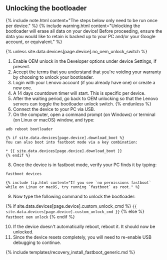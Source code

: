 ## Unlocking the bootloader

{% include note.html content="The steps below only need to be run once per device." %}
{% include warning.html content="Unlocking the bootloader will erase all data on your device!
Before proceeding, ensure the data you would like to retain is backed up to your PC and/or your Google account, or equivalent." %}

{% unless site.data.devices[page.device].no_oem_unlock_switch %}
1. Enable OEM unlock in the Developer options under device Settings, if present.
2. Accept the terms that you understand that you're voiding your warranty by choosing to unlock your bootloader.
3. Login with your Lenovo account (if you already have one) or create a new one.
4. A 14 days countdown timer will start. This is specific per device.
5. After the waiting period, go back to OEM unlocking so that the Lenovo servers can toggle the bootloader unlock switch.
{% endunless %}
6. Connect the device to your PC via USB.
7. On the computer, open a command prompt (on Windows) or terminal (on Linux or macOS) window, and type:
```
adb reboot bootloader
```
    {% if site.data.devices[page.device].download_boot %}
    You can also boot into fastboot mode via a key combination:

    * {{ site.data.devices[page.device].download_boot }}
    {% endif %}
8. Once the device is in fastboot mode, verify your PC finds it by typing:
```
fastboot devices
```
    {% include tip.html content="If you see `no permissions fastboot` while on Linux or macOS, try running `fastboot` as root." %}
9. Now type the following command to unlock the bootloader:

{% if site.data.devices[page.device].custom_unlock_cmd %}
    ```
{{ site.data.devices[page.device].custom_unlock_cmd }}
    ```
{% else %}
    ```
fastboot oem unlock
    ```
{% endif %}

10. If the device doesn't automatically reboot, reboot it. It should now be unlocked.
11. Since the device resets completely, you will need to re-enable USB debugging to continue.

{% include templates/recovery_install_fastboot_generic.md %}
